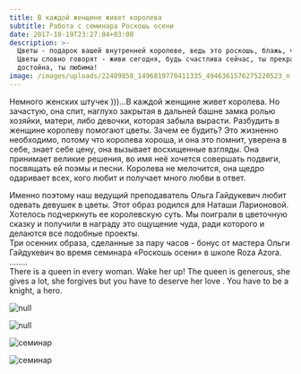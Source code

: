 ```yaml
---
title: В каждой женщине живет королева
subtitle: Работа с семинара Роскошь осени
date: 2017-10-19T23:27:04+03:00
description: >-
  Цветы - подарок вашей внутренней королеве, ведь это роскошь, блажь, чувства.
  Цветы словно говорят - живи сегодня, будь счастлива сейчас, ты прекрасна, ты
  достойна, ты любима!
image: /images/uploads/22489858_1496819770411335_4946361576275220523_n.jpg
---
```

Немного женских штучек )))...В каждой женщине живет королева. Но зачастую, она спит, наглухо закрытая в дальней башне замка ролью хозяйки, матери, либо девочки, которая забыла вырасти. Разбудить в женщине королеву помогают цветы. Зачем ее будить? Это жизненно необходимо, потому что королева хороша, и она это помнит, уверена в себе, знает себе цену, она вызывает восхищенные взгляды. Она принимает великие решения, во имя неё хочется совершать подвиги, посвящать ей поэмы и песни. Королева не мелочится, она щедро одаривает всех, кого любит и получает много любви в ответ.

Именно поэтому наш ведущий преподаватель Ольга Гайдукевич любит одевать девушек в цветы. Этот образ родился для Наташи Ларионовой. Хотелось подчеркнуть ее королевскую суть. Мы поиграли в цветочную сказку и получили в награду это ощущение чуда, ради которого и делаются все подобные проекты. \
Три осенних образа, сделанные за пару часов - бонус от мастера Ольги Гайдукевич во время семинара «Роскошь осени» в школе Roza Azora. \
........\
There is a queen in every woman. Wake her up! The queen is generous, she gives a lot, she forgives but you have to deserve her love . You have to be a knight, a hero.

![null](/images/uploads/9.jpg)

![null](/images/uploads/7.jpg)

![семинар](/images/uploads/22519160_1496819813744664_5176453764790245117_n.jpg)

![семинар](/images/uploads/22539731_1496819880411324_8629287015336169442_n.jpg)



